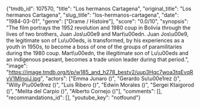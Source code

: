{"tmdb_id": 107570, "title": "Los hermanos Cartagena", "original_title": "Los hermanos Cartagena", "slug_title": "los-hermanos-cartagena", "date": "1984-03-01", "genre": ["Drame / Histoire"], "score": "0.0/10", "synopsis": "The film portrays the 1952 revolution and 1980 coup in Bolivia through the lives of two brothers, Juan Jos\u00e9 and Mart\u00edn. Juan Jos\u00e9, the legitimate son of Lu\u00eds, is transformed, by his experiences as a youth in 1950s, to become a boss of one of the groups of paramilitaries during the 1980 coup. Mart\u00edn, the illegitimate son of Lu\u00eds and an indigenous peasant, becomes a trade union leader during that period.", "image": "https://image.tmdb.org/t/p/w185_and_h278_bestv2/uup3Hqc7woa3tqEvqRyV1MInoiJ.jpg", "actors": ["Emma Junaro ()", "Gerardo Su\u00e1rez ()", "Willy P\u00e9rez ()", "Luis Ribero ()", "Edwin Morales ()", "Sergei Ktaigorod ()", "Melita del Carpio ()", "Alberto Cornejo ()"], "comments": [], "recommandations_id": [], "youtube_key": "notfound"}